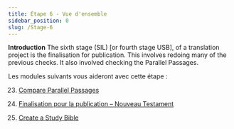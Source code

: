 ```yaml
---
title: Étape 6 - Vue d'ensemble
sidebar_position: 0
slug: /Stage-6
---
```




**Introduction** The sixth stage (SIL) [or fourth stage USB], of a translation project is the finalisation for publication. This involves redoing many of the previous checks. It also involved checking the Parallel Passages.


Les modules suivants vous aideront avec cette étape :


 23. [Compare Parallel Passages](https://sillsdev.github.io/paratext-manual/23.PP)


 24. [Finalisation pour la publication – Nouveau Testament](https://sillsdev.github.io/paratext-manual/24.FFP)


 25. [Create a Study Bible](https://sillsdev.github.io/paratext-manual/StudyBibles)

